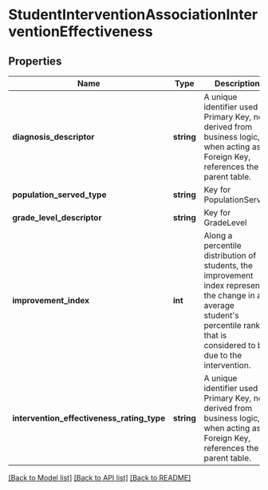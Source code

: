 # StudentInterventionAssociationInterventionEffectiveness

## Properties
Name | Type | Description | Notes
------------ | ------------- | ------------- | -------------
**diagnosis_descriptor** | **string** | A unique identifier used as Primary Key, not derived from business logic, when acting as Foreign Key, references the parent table. | [optional] 
**population_served_type** | **string** | Key for PopulationServed | [optional] 
**grade_level_descriptor** | **string** | Key for GradeLevel | [optional] 
**improvement_index** | **int** | Along a percentile distribution of students, the improvement index represents the change in an average student&#39;s percentile rank that is considered to be due to the intervention. | [optional] 
**intervention_effectiveness_rating_type** | **string** | A unique identifier used as Primary Key, not derived from business logic, when acting as Foreign Key, references the parent table. | [optional] 

[[Back to Model list]](../README.md#documentation-for-models) [[Back to API list]](../README.md#documentation-for-api-endpoints) [[Back to README]](../README.md)


